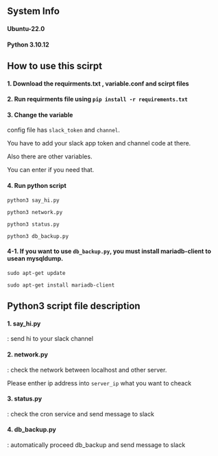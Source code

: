 ## System Info
#### Ubuntu-22.0
#### Python 3.10.12


## How to use this scirpt
#### 1. Download the requirments.txt , variable.conf and scirpt files
#### 2. Run requirments file using `pip install -r requirements.txt`
#### 3. Change the variable
  config file has `slack_token` and `channel`.
  
  You have to add your slack app token and channel code at there.

  Also there are other variables. 
  
  You can enter if you need that.

#### 4. Run python script
  `python3 say_hi.py`
  
  `python3 network.py`
  
  `python3 status.py`
  
  `python3 db_backup.py`
  

#### 4-1. If you want to use `db_backup.py`, you must install mariadb-client to usean mysqldump.
  `sudo apt-get update`
  
  `sudo apt-get install mariadb-client`


## Python3 script file description
#### 1. say_hi.py
   
: send hi to your slack channel
    
   
#### 2. network.py

: check the network between localhost and other server.

  Please enther ip address into `server_ip` what you want to cheack
  
#### 3. status.py

: check the cron service and send message to slack

#### 4. db_backup.py

: automatically proceed db_backup and send message to slack




